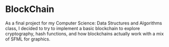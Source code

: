 # BlockChain
As a final project for my Computer Science: Data Structures and Algorithms class, I decided to try to implement a basic blockchain to explore cryptography, hash functions, and how blockchains actually work with a mix of SFML for graphics.

